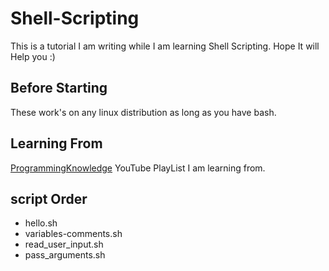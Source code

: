 # Shell-Scripting
This is a tutorial I am writing while I am learning Shell Scripting. 
Hope It will Help you :) 

## Before Starting
These work's on any linux distribution as long as you have bash. 

## Learning From
[ProgrammingKnowledge](https://www.youtube.com/playlist?list=PLS1QulWo1RIYmaxcEqw5JhK3b-6rgdWO_) YouTube PlayList I am learning from. 

## script Order 
* hello.sh
* variables-comments.sh
* read_user_input.sh
* pass_arguments.sh
 
